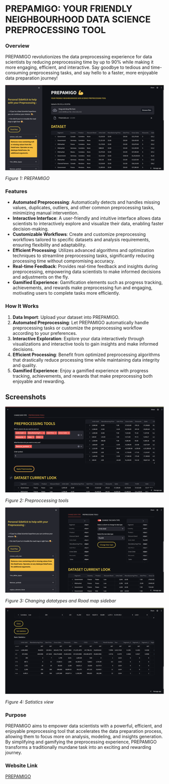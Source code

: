 # PREPAMIGO: YOUR FRIENDLY NEIGHBOURHOOD DATA SCIENCE PREPROCESSING TOOL

### Overview
PREPAMIGO revolutionizes the data preprocessing experience for data scientists by reducing preprocessing time by up to 90% while making it more engaging, efficient, and interactive. Say goodbye to tedious and time-consuming preprocessing tasks, and say hello to a faster, more enjoyable data preparation journey!



![PREPAMIGO1](PREPAMIGO1.png)

*Figure 1: PREPAMIGO*

### Features
- **Automated Preprocessing**: Automatically detects and handles missing values, duplicates, outliers, and other common preprocessing tasks, minimizing manual intervention.
- **Interactive Interface**: A user-friendly and intuitive interface allows data scientists to interactively explore and visualize their data, enabling faster decision-making.
- **Customizable Workflows**: Create and customize preprocessing workflows tailored to specific datasets and analysis requirements, ensuring flexibility and adaptability.
- **Efficient Processing**: Utilizes advanced algorithms and optimization techniques to streamline preprocessing tasks, significantly reducing processing time without compromising accuracy.
- **Real-time Feedback**: Provides real-time feedback and insights during preprocessing, empowering data scientists to make informed decisions and adjustments on the fly.
- **Gamified Experience**: Gamification elements such as progress tracking, achievements, and rewards make preprocessing fun and engaging, motivating users to complete tasks more efficiently.

### How It Works
1. **Data Import**: Upload your dataset into PREPAMIGO.
2. **Automated Preprocessing**: Let PREPAMIGO automatically handle preprocessing tasks or customize the preprocessing workflow according to your preferences.
3. **Interactive Exploration**: Explore your data interactively through visualizations and interactive tools to gain insights and make informed decisions.
4. **Efficient Processing**: Benefit from optimized preprocessing algorithms that drastically reduce processing time while maintaining data integrity and quality.
5. **Gamified Experience**: Enjoy a gamified experience with progress tracking, achievements, and rewards that make preprocessing both enjoyable and rewarding.

## Screenshots

![PREPAMIGO2](PREPAMIGO2.png)

*Figure 2: Preproccessing tools*



![PREPAMIGO3](PREPAMIGO3.png)

*Figure 3: Changing datatypes and Road map sidebar*



![PREPAMIGO4](PREPAMIGO4.png)

*Figure 4: Satistics view*



### Purpose
PREPAMIGO aims to empower data scientists with a powerful, efficient, and enjoyable preprocessing tool that accelerates the data preparation process, allowing them to focus more on analysis, modeling, and insights generation. By simplifying and gamifying the preprocessing experience, PREPAMIGO transforms a traditionally mundane task into an exciting and rewarding journey.

### Website Link

[PREPAMIGO](https://prepamigo.streamlit.app/)




